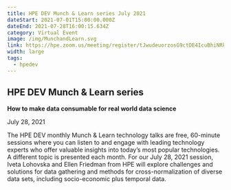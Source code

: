 ```yaml
---
title: HPE DEV Munch & Learn series July 2021
dateStart: 2021-07-01T15:00:00.000Z
dateEnd: 2021-07-28T16:00:15.634Z
category: Virtual Event
image: /img/MunchandLearn.svg
link: https://hpe.zoom.us/meeting/register/tJwudeuorzosG9ctDE4IcuBhiNRk3L-z_Z1B
width: large
tags:
  - hpedev
---
```

## HPE DEV Munch & Learn series

**How to make data consumable for real world data science**

July 28, 2021

The HPE DEV monthly Munch & Learn technology talks are free, 60-minute sessions where you can listen to and engage with leading technology experts who offer valuable insights into today’s most popular technologies. A different topic is presented each month. For our July 28, 2021 session, Iveta Lohovska and Ellen Friedman from HPE will explore challenges and solutions for data gathering and methods for cross-normalization of diverse data sets, including socio-economic plus temporal data.